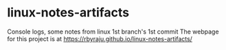 # linux-notes-artifacts
Console logs, some notes from  linux 
1st branch's 1st commit
The webpage for this project is at https://rbyraju.github.io/linux-notes-artifacts/
